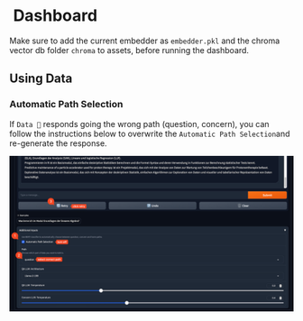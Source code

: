 #  Dashboard

Make sure to add the current embedder as `embedder.pkl` and the chroma vector db folder `chroma` to assets, before running the dashboard.

## Using Data

### Automatic Path Selection

If `Data 🤖` responds going the wrong path (question, concern), you can follow the instructions below to overwrite the `Automatic Path Selection`and re-generate the response.

![Dashboard](readme_assets/howto_change_path.png)
